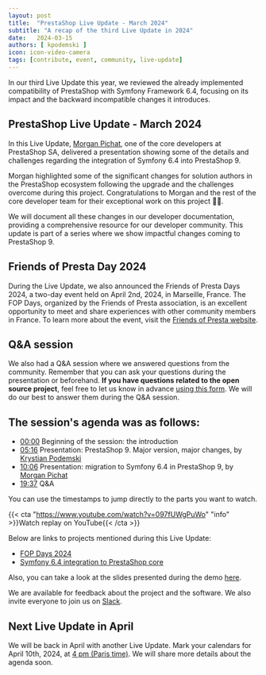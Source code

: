 ```yaml
---
layout: post
title:  "PrestaShop Live Update - March 2024"
subtitle: "A recap of the third Live Update in 2024"
date:   2024-03-15
authors: [ kpodemski ]
icon: icon-video-camera
tags: [contribute, event, community, live-update]
---
```


In our third Live Update this year, we reviewed the already implemented compatibility of PrestaShop with Symfony Framework 6.4, focusing on its impact and the backward incompatible changes it introduces.

## PrestaShop Live Update - March 2024

In this Live Update, [Morgan Pichat](https://github.com/M0rgan01), one of the core developers at PrestaShop SA, delivered a presentation showing some of the details and challenges regarding the integration of Symfony 6.4 into PrestaShop 9.

Morgan highlighted some of the significant changes for solution authors in the PrestaShop ecosystem following the upgrade and the challenges overcome during this project. Congratulations to Morgan and the rest of the core developer team for their exceptional work on this project 🎉👏.

We will document all these changes in our developer documentation, providing a comprehensive resource for our developer community. This update is part of a series where we show impactful changes coming to PrestaShop 9.

## Friends of Presta Day 2024

During the Live Update, we also announced the Friends of Presta Days 2024, a two-day event held on April 2nd, 2024, in Marseille, France. The FOP Days, organized by the Friends of Presta association, is an excellent opportunity to meet and share experiences with other community members in France. To learn more about the event, visit the [Friends of Presta website](https://friendsofpresta.org/friends-of-presta-day-fop-day/).

## Q&A session

We also had a Q&A session where we answered questions from the community. Remember that you can ask your questions during the presentation or beforehand.
**If you have questions related to the open source project**, feel free to let us know in advance [using this form](https://forms.gle/FWazuZnXBtFPauFZ7). We will do our best to answer them during the Q&A session.

## The session's agenda was as follows:

- [00:00](https://www.youtube.com/watch?v=097fUWgPuWo) Beginning of the session: the introduction
- [05:16](https://youtu.be/097fUWgPuWo?t=316) Presentation: PrestaShop 9. Major version, major changes, by [Krystian Podemski](https://github.com/kpodemski)
- [10:06](https://youtu.be/097fUWgPuWo?t=606) Presentation: migration to Symfony 6.4 in PrestaShop 9, by [Morgan Pichat](https://github.com/M0rgan01)
- [19:37](https://youtu.be/097fUWgPuWo?t=1177) Q&A

You can use the timestamps to jump directly to the parts you want to watch.

{{< cta "https://www.youtube.com/watch?v=097fUWgPuWo" "info" >}}Watch replay on YouTube{{< /cta >}}

Below are links to projects mentioned during this Live Update:
- [FOP Days 2024](https://friendsofpresta.org/friends-of-presta-day-fop-day/)
- [Symfony 6.4 integration to PrestaShop core](https://github.com/PrestaShop/PrestaShop/pulls?q=is%3Apr+is%3Amerged+6.4)

Also, you can take a look at the slides presented during the demo [here](https://docs.google.com/presentation/d/1plGHxQ7vNRxgPQsew3aZEB0b0CGfUUkLr2E1_FRSv9o/edit?usp=sharing).

We are available for feedback about the project and the software. We also invite everyone to join us on [Slack](https://www.prestashop-project.org/slack/).

## Next Live Update in April

We will be back in April with another Live Update. Mark your calendars for April 10th, 2024, at [4 pm (Paris time)](https://time.is/1600_10_Apr_2024_in_Paris). We will share more details about the agenda soon.
